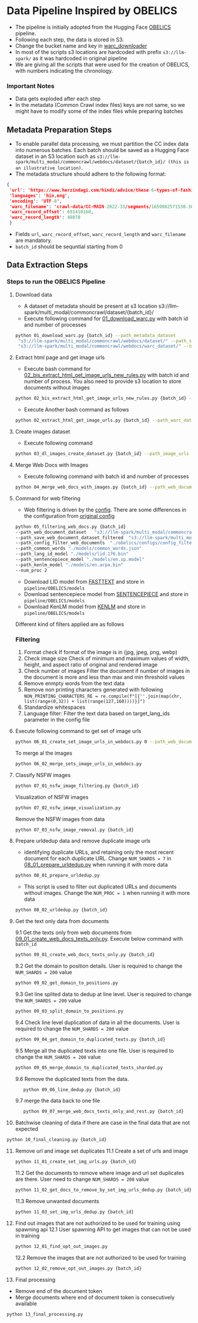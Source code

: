 # Data Pipeline Inspired by OBELICS
- The pipeline is initially adopted from the Hugging Face [OBELICS](https://github.com/huggingface/OBELICS/tree/main) pipeline.
- Following each step, the data is stored in S3.
- Change the bucket name and key in [warc_downloader](https://github.com/ola-silicon/multimodal-data/blob/f6fff5563a4934dd462bcb9a1ac1fe345ae08995/pipeline/OBELICS/obelics/processors/warc_downloader.py#L37-L38)
- In most of the scripts s3 locations are hardcoded with prefix `s3://llm-spark/` as it was hardcoded in original pipeline
- We are giving all the scripts that were used for the creation of OBELICS, with numbers indicating the chronology.

### Important Notes 
- Data gets exploded after each step
- In the metadata (Common Crawl index files) keys are not same, so we might have to modify some of the index files while preparing batches
## Metadata Preparation Steps

- To enable parallel data processing, we must partition the CC index data into numerous batches. Each batch should be saved as a Hugging Face dataset in an S3 location such as `s3://llm-spark/multi_modal/commoncrawl/webdocs/dataset/{batch_id}/ (this is an illustrative location)`.
- The metadata structure should adhere to the following format: 
```json
{
 'url': 'https://www.herzindagi.com/hindi/advice/these-6-types-of-fashionable-footwear-will-damage-your-feet-ankles-and-knees-article-92503',
 'languages': 'hin,eng',
 'encoding': 'UTF-8',
 'warc_filename': 'crawl-data/CC-MAIN-2022-33/segments/1659882571538.36/warc/CC-MAIN-20220812014923-20220812044923-00734.warc.gz',
 'warc_record_offset': 691410160,
 'warc_record_length': 48078
 }
```
- Fields `url`, `warc_record_offset`, `warc_record_length` and `warc_filename` are mandatory.
- `batch_id` should be sequntial starting from 0

## Data Extraction Steps

### Steps to run the OBELICS Pipeline

1. Download data
   - A dataset of metadata should be present at s3 location s3://llm-spark/multi_modal/commoncrawl/dataset/{batch_id}/
   - Execute following command for [01_download_warc.py](./01_download_warc.py) with batch id and number of processes 

   ```bash 
   python 01_download_warc.py {batch_id} --path_metadata_dataset
    "s3://llm-spark/multi_modal/commoncrawl/webdocs/dataset/" --path_save_dir_warc_dataset 
    "s3://llm-spark/multi_modal/commoncrawl/webdocs/warc_dataset/" --num_proc {number of processes}
   ```
  
2. Extract html page and get image urls
   - Execute bash command for [02_bis_extract_html_get_image_urls_new_rules.py](./02_bis_extract_html_get_image_urls_new_rules.py) with batch id and number of process. You also need to provide s3 location to store documents without images 
   
   ```bash
   python 02_bis_extract_html_get_image_urls_new_rules.py {batch_id} --path_warc_dataset "s3://llm-spark/multi_modal/commoncrawl/webdocs/warc_dataset/" --path_save_dir_web_document_dataset_without_images "s3://llm-spark/multi_modal/commoncrawl/webdocs/web_document_dataset_without_images/"  --num_proc {processes}
   ```
   - Execute Another bash command as follows 
   
   ```bash
   python 02_extract_html_get_image_urls.py {batch_id} --path_warc_dataset "s3://llm-spark/multi_modal/commoncrawl/webdocs/warc_dataset/" --path_save_dir_html_dataset "s3://llm-spark/multi_modal/commoncrawl/webdocs/html_dataset/" --num_proc {processes}
   ```
  
3. Create images dataset
   - Execute following command 
   
   ```bash
   python 03_dl_images_create_dataset.py {batch_id} --path_image_urls "s3://llm-spark/multi_modal/commoncrawl/webdocs/image_urls/" --path_save_dir_dataset_images "s3://llm-spark/multi_modal/commoncrawl/webdocs/image_dataset/" --path_save_file_map_url_idx "s3://llm-spark/multi_modal/commoncrawl/webdocs/map_url_idx/" --num_proc {processes}
   ```
  
4. Merge Web Docs with Images
   - Execute following command with batch id and number of processes
   
   ```bash
   python 04_merge_web_docs_with_images.py {batch_id} --path_web_document_dataset_without_images "s3://llm-spark/multi_modal/commoncrawl/webdocs/web_document_dataset_without_images/" --path_image_dataset_1 "s3://llm-spark/multi_modal/commoncrawl/webdocs/image_dataset/" --path_image_dataset_2 "s3://llm-spark/multi_modal/commoncrawl/webdocs/image_dataset_2/" --path_save_dir_web_document_dataset "s3://llm-spark/multi_modal/commoncrawl/webdocs/web_document_dataset/" --num_proc {processes}
   ```

5. Command for web filtering
   - Web filtering is driven by the [config](pipeline/OBELICS/obelics/configs/config_filter_web_documents.yaml). There are some differences in the configuration from [original config](https://github.com/huggingface/OBELICS/blob/main/obelics/configs/config_filter_web_documents.yaml)
   
   ```bash
   python 05_filtering_web_docs.py {batch_id} 
   --path_web_document_dataset   "s3://llm-spark/multi_modal/commoncrawl/webdocs/web_document_dataset/" 
   --path_save_web_document_dataset_filtered  "s3://llm-spark/multi_modal/commoncrawl/webdocs/web_document_dataset_filtered/" 
   --path_config_filter_web_documents  "./obelics/configs/config_filter_web_documents.yaml"  
   --path_common_words "./models/common_words.json"  
   --path_lang_id_model "./models/lid.176.bin"   
   --path_sentencepiece_model "./models/en.sp.model" 
   --path_kenlm_model "./models/en.arpa.bin"  
   --num_proc 2
   ```
   - Download LID model from [FASTTEXT](https://dl.fbaipublicfiles.com/fasttext/supervised-models/lid.176.bin) and store in `pipeline/OBELICS/models`
   - Download sentencepiece model from [SENTENCEPIECE](https://huggingface.co/edugp/kenlm/resolve/main/wikipedia/en.sp.model?download=true) and store in `pipeline/OBELICS/models`
   - Download KenLM model from [KENLM](https://huggingface.co/edugp/kenlm/resolve/main/wikipedia/en.arpa.bin?download=true) and store in `pipeline/OBELICS/models`
   
   Different kind of filters applied are as follows
   ### Filtering
      1. Format check
         If format of the image is in (jpg, jpeg, png, webp)
      2. Check image size
         Check of minimum and maximum values of width, height, and aspect ratio of original and rendered image
      3. Check number of images
         Filter the document if number of images in the document is more and less than max and min threshold values
      4. Remove enmpty words from the text data
      5. Remove non printing characters generated with following
         `NON_PRINTING_CHARACTERS_RE = re.compile(f"[{''.join(map(chr, list(range(0,32)) + list(range(127,160))))}]")`
      6. Standardize whitespaces
      7. Language filter: Filter the text data based on target_lang_ids parameter in the config file

6. Execute following command to get set of image urls
   ```bash 
   python 06_01_create_set_image_urls_in_webdocs.py 0 --path_web_document_dataset_filtered "s3://llm-spark/multi_modal/commoncrawl/webdocs/web_document_dataset_filtered/" --path_save_image_urls_in_web_document_dataset_filtered "s3://llm-spark/multi_modal/commoncrawl/webdocs/image_urls_in_web_document_dataset_filtered/" --num_proc 1
   ```
    To merge al the images
   ```bash 
   python 06_02_merge_sets_image_urls_in_webdocs.py
   ```
7. Classify NSFW images
   ```bash
   python 07_01_nsfw_image_filtering.py {batch_id}
   ```
   Visualization of NSFW images
   ```bash
   python 07_02_nsfw_image_visualization.py
   ```
   Remove the NSFW images from data
   ```bash
   python 07_03_nsfw_image_removal.py {batch_id}
   ```
8. Prepare urldedup data and remove duplicate image urls
   - identifying duplicate URLs, and retaining only the most recent document for each duplicate URL. Change `NUM_SHARDS = 7` in [08_01_prepare_urldedup.py](./08_01_prepare_urldedup.py) when running it with more data
   ```bash
   python 08_01_prepare_urldedup.py
   ```
   - This script is used to filter out duplicated URLs and documents without images. Change the `NUM_PROC = 1` when running it with more data
   ```bash
   python 08_02_urldedup.py {batch_id}
   ```

9. Get the text only data from documents 
   
      9.1 Get the texts only from web documents from [09_01_create_web_docs_texts_only.py](./09_01_create_web_docs_texts_only.py). Execute below command with `batch_id`

      ```bash
      python 09_01_create_web_docs_texts_only.py {batch_id}
      ```

      9.2 Get the domain to position details. User is required to change the `NUM_SHARDS = 200` value
      ```bash
      python 09_02_get_domain_to_positions.py
      ```

      9.3 Get line splited data to dedup at line level. User is required to change the `NUM_SHARDS = 200` value
      ```bash
      python 09_03_split_domain_to_positions.py
      ```

      9.4 Check line level duplication of data in all the documents.  User is required to change the `NUM_SHARDS = 200` value
      ```bash
      python 09_04_get_domain_to_duplicated_texts.py {batch_id}
      ```
      9.5 Merge all the duplicated texts into one file. User is required to change the `NUM_SHARDS = 200` value
      ```bash
      python 09_05_merge_domain_to_duplicated_texts_sharded.py
      ```
      9.6 Remove the duplicated texts from the data. 
      ```bash
         python 09_06_line_dedup.py {batch_id}
      ```
      9.7 merge the data back to one file
      ```bash
         python 09_07_merge_web_docs_texts_only_and_rest.py {batch_id}
      ```

10. Batchwise cleaning of data if there are case in the final data that are not expected  
   ```bash
   python 10_final_cleaning.py {batch_id}
   ```

11. Remove url and image set duplicates
      11.1 Create a set of urls and image 
      ```bash
      python 11_01_create_set_img_urls.py {batch_id}
      ```
      11.2 Get the documents to remove where image and url set duplicates are there. User need to change  `NUM_SHARDS = 200` value
      ```bash
      python 11_02_get_docs_to_remove_by_set_img_urls_dedup.py {batch_id}
      ```
      11.3 Remove unwanted documents 
      ```bash
      python 11_03_set_img_urls_dedup.py {batch_id}
      ```
12. Find out images that are not authorized to be used for training using spawning api
      12.1  User spawning API to get images that can not be used in training 
      ```bash
      python 12_01_find_opt_out_images.py
      ```
      12.2 Remove the images that are not authorized to be used for training
      ```bash
      python 12_02_remove_opt_out_images.py {batch_id}
      ```
13. Final processing 
   - Remove end of the document token 
   - Merge documents where end of document token is consecutively available
   ```bash
   python 13_final_processing.py
   ```

   
   

